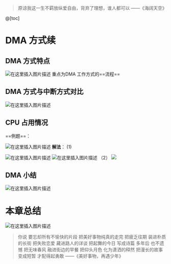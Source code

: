 ﻿> 原谅我这一生不羁放纵爱自由，背弃了理想，谁人都可以
——《海阔天空》      




@[toc]
# DMA 方式续
## DMA 方式特点
![在这里插入图片描述](https://img-blog.csdnimg.cn/20210614183508329.png?x-oss-process=image/watermark,type_ZmFuZ3poZW5naGVpdGk,shadow_10,text_aHR0cHM6Ly9ibG9nLmNzZG4ubmV0L1F1YW50dW1Zb3U=,size_16,color_FFFFFF,t_70)
重点为DMA 工作方式的==流程==


## DMA 方式与中断方式对比
![在这里插入图片描述](https://img-blog.csdnimg.cn/20210614192437922.png?x-oss-process=image/watermark,type_ZmFuZ3poZW5naGVpdGk,shadow_10,text_aHR0cHM6Ly9ibG9nLmNzZG4ubmV0L1F1YW50dW1Zb3U=,size_16,color_FFFFFF,t_70)
## CPU 占用情况
==例题==：

![在这里插入图片描述](https://img-blog.csdnimg.cn/20210614195629183.png?x-oss-process=image/watermark,type_ZmFuZ3poZW5naGVpdGk,shadow_10,text_aHR0cHM6Ly9ibG9nLmNzZG4ubmV0L1F1YW50dW1Zb3U=,size_16,color_FFFFFF,t_70)
**解法**： 
(1)

![在这里插入图片描述](https://img-blog.csdnimg.cn/20210615202853769.png?x-oss-process=image/watermark,type_ZmFuZ3poZW5naGVpdGk,shadow_10,text_aHR0cHM6Ly9ibG9nLmNzZG4ubmV0L1F1YW50dW1Zb3U=,size_16,color_FFFFFF,t_70)
 ![在这里插入图片描述](https://img-blog.csdnimg.cn/20210615203202744.png)
（2）
![ ](https://img-blog.csdnimg.cn/20210615204030319.png?x-oss-process=image/watermark,type_ZmFuZ3poZW5naGVpdGk,shadow_10,text_aHR0cHM6Ly9ibG9nLmNzZG4ubmV0L1F1YW50dW1Zb3U=,size_16,color_FFFFFF,t_70)
## DMA 小结
![在这里插入图片描述](https://img-blog.csdnimg.cn/20210615204355753.png?x-oss-process=image/watermark,type_ZmFuZ3poZW5naGVpdGk,shadow_10,text_aHR0cHM6Ly9ibG9nLmNzZG4ubmV0L1F1YW50dW1Zb3U=,size_16,color_FFFFFF,t_70)

# 本章总结
 ![在这里插入图片描述](https://img-blog.csdnimg.cn/20210615204501162.png?x-oss-process=image/watermark,type_ZmFuZ3poZW5naGVpdGk,shadow_10,text_aHR0cHM6Ly9ibG9nLmNzZG4ubmV0L1F1YW50dW1Zb3U=,size_16,color_FFFFFF,t_70)

> 你说 要忘却所有不愉快的片段
> 把美好事物纯真的走完
> 把疲乏往期 装进朴质的长街
> 把失败恋爱 藏进路人的详谈
> 把起舞的今日 写成诗篇
> 多年后 也不遗憾
> 把无味春风 融进街边的早餐
> 把仰头月色 化为潇洒的释然
> 把漫长的故事 变成短暂
> 才配得起勇敢
——《美好事物，再遇少年》      
